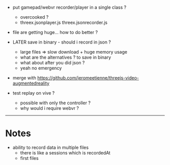 - put gamepad/webvr recorder/player in a single class ? 
  - overcooked ?
  - threex.jsonplayer.js threex.jsonrecorder.js

- file are getting huge... how to do better ?
- LATER save in binary - should i record in json ?
  - large files => slow download + huge memory usage
  - what are the alternatives ? to save in binary
  - what about after you did json ?
  - yeah no emergency
- merge with https://github.com/jeromeetienne/threejs-video-augmentedreality
- test replay on vive ?  
  - possible with only the controller ?
  - why would i require webvr ?


----

# Notes
- ability to record data in multiple files
  - there is like a sessions which is recordedAt
  - first files